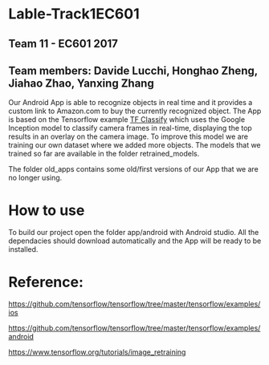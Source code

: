 # Lable-Track1EC601
## Team 11 - EC601 2017

## Team members: Davide Lucchi, Honghao Zheng, Jiahao Zhao, Yanxing Zhang

Our Android App is able to recognize objects in real time and it provides a custom link to Amazon.com to buy the currently recognized object. 
The App is based on the Tensorflow example [TF Classify](https://github.com/tensorflow/tensorflow/tree/master/tensorflow/examples/android) which uses the Google Inception  model to classify camera frames in real-time, displaying the top results in an overlay on the camera image.
To improve this model we are training our own dataset where we added more objects.
The models that we trained so far are available in the folder retrained_models.

The folder old_apps contains some old/first versions of our App that we are no longer using.

# How to use
To build our project open the folder app/android with Android studio. All the dependacies should download automatically and the App will be ready to be installed.

# Reference: 

https://github.com/tensorflow/tensorflow/tree/master/tensorflow/examples/ios

https://github.com/tensorflow/tensorflow/tree/master/tensorflow/examples/android

https://www.tensorflow.org/tutorials/image_retraining

